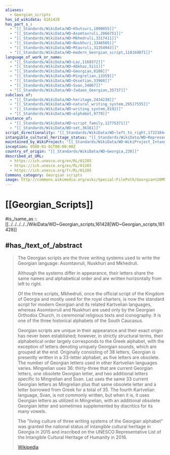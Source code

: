 ```yaml
---
aliases:
  - Georgian_scripts
has_id_wikidata: Q161428
has_part_s_:
  - "[[_Standards/WikiData/WD~Khutsuri,1090055]]"
  - "[[_Standards/WikiData/WD~Asomtavruli,2866751]]"
  - "[[_Standards/WikiData/WD~Mkhedruli,3317411]]"
  - "[[_Standards/WikiData/WD~Nuskhuri,3346505]]"
  - "[[_Standards/WikiData/WD~Mtavruli,31354943]]"
  - "[[_Standards/WikiData/WD~modern_Georgian_script,118169871]]"
language_of_work_or_name:
  - "[[_Standards/WikiData/WD~Laz,1160372]]"
  - "[[_Standards/WikiData/WD~Abkhaz,5111]]"
  - "[[_Standards/WikiData/WD~Georgian,8108]]"
  - "[[_Standards/WikiData/WD~Mingrelian,13359]]"
  - "[[_Standards/WikiData/WD~Ossetian,33968]]"
  - "[[_Standards/WikiData/WD~Svan,34067]]"
  - "[[_Standards/WikiData/WD~Judaeo_Georgian,35737]]"
subclass_of:
  - "[[_Standards/WikiData/WD~heritage,2434238]]"
  - "[[_Standards/WikiData/WD~natural_writing_system,29517555]]"
  - "[[_Standards/WikiData/WD~writing_system,8192]]"
  - "[[_Standards/WikiData/WD~alphabet,9779]]"
instance_of:
  - "[[_Standards/WikiData/WD~script_family,12775371]]"
  - "[[_Standards/WikiData/WD~set,36161]]"
script_directionality: "[[_Standards/WikiData/WD~left_to_right,17321844]]"
intangible_cultural_heritage_status: "[[_Standards/WikiData/WD~Representative_List_of_the_Intangible_Cultural_Heritage_of_Humanity,110319947]]"
maintained_by_WikiProject: "[[_Standards/WikiData/WD~WikiProject_Intangible_Cultural_Heritage,112898263]]"
inception: 0500-01-01T00:00:00Z
country_of_origin: "[[_Standards/WikiData/WD~Georgia,230]]"
described_at_URL:
  - https://ich.unesco.org/en/RL/01205
  - https://ich.unesco.org/es/RL/01205
  - https://ich.unesco.org/fr/RL/01205
Commons_category: Georgian scripts
image: http://commons.wikimedia.org/wiki/Special:FilePath/Georgian%20Mkhedruli%20and%20Asomtavruli%20script.jpg
---
```

# [[Georgian_Scripts]] 

#is_/same_as :: [[../../../../../WikiData/WD~Georgian_scripts,161428|WD~Georgian_scripts,161428]] 
## #has_/text_of_/abstract 

> The Georgian scripts are the three writing systems used to write the Georgian language: 
> Asomtavruli, Nuskhuri and Mkhedruli. 
> 
> Although the systems differ in appearance, 
> their letters share the same names and alphabetical order 
> and are written horizontally from left to right. 
> 
> Of the three scripts, Mkhedruli, once the official script of the Kingdom of Georgia and mostly used for the royal charters, is now the standard script for modern Georgian and its related Kartvelian languages, whereas Asomtavruli and Nuskhuri are used only by the Georgian Orthodox Church, in ceremonial religious texts and iconography. It is one of the three historical alphabets of the South Caucasus.
>
> Georgian scripts are unique in their appearance and their exact origin has never been established; however, in strictly structural terms, their alphabetical order largely corresponds to the Greek alphabet, with the exception of letters denoting uniquely Georgian sounds, which are grouped at the end. Originally consisting of 38 letters, Georgian is presently written in a 33-letter alphabet, as five letters are obsolete. The number of Georgian letters used in other Kartvelian languages varies. Mingrelian uses 36: thirty-three that are current Georgian letters, one obsolete Georgian letter, and two additional letters specific to Mingrelian and Svan. Laz uses the same 33 current Georgian letters as Mingrelian plus that same obsolete letter and a letter borrowed from Greek for a total of 35. The fourth Kartvelian language, Svan, is not commonly written, but when it is, it uses Georgian letters as utilized in Mingrelian, with an additional obsolete Georgian letter and sometimes supplemented by diacritics for its many vowels.
>
> The "living culture of three writing systems of the Georgian alphabet" was granted the national status of intangible cultural heritage in Georgia in 2015 and inscribed on the UNESCO Representative List of the Intangible Cultural Heritage of Humanity in 2016.
>
> [Wikipedia](https://en.wikipedia.org/wiki/Georgian%20scripts) 

